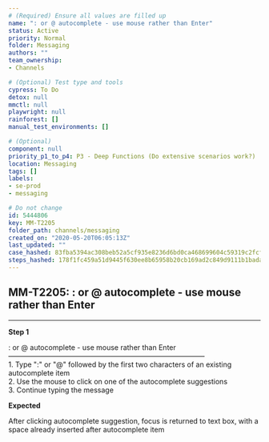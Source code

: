 ```yaml
---
# (Required) Ensure all values are filled up
name: ": or @ autocomplete - use mouse rather than Enter"
status: Active
priority: Normal
folder: Messaging
authors: ""
team_ownership: 
- Channels

# (Optional) Test type and tools
cypress: To Do
detox: null
mmctl: null
playwright: null
rainforest: []
manual_test_environments: []

# (Optional)
component: null
priority_p1_to_p4: P3 - Deep Functions (Do extensive scenarios work?)
location: Messaging
tags: []
labels: 
- se-prod
- messaging

# Do not change
id: 5444806
key: MM-T2205
folder_path: channels/messaging
created_on: "2020-05-20T06:05:13Z"
last_updated: ""
case_hashed: 83fba5394ac308beb52a5cf935e8236d6bd0ca468699604c59319c2fcfed3dc66e89656416eb076afddc37b4e7a591a1
steps_hashed: 178f1fc459a51d9445f630ee8b65958b20cb169ad2c849d9111b1badad10651c41bdc045a06a53247929334cf7327da7
---
```


## MM-T2205: : or @ autocomplete - use mouse rather than Enter

---

**Step 1**

: or @ autocomplete - use mouse rather than Enter\
————————————————————————————\
1\. Type ":" or "@" followed by the first two characters of an existing autocomplete item\
2\. Use the mouse to click on one of the autocomplete suggestions\
3\. Continue typing the message

**Expected**

After clicking autocomplete suggestion, focus is returned to text box, with a space already inserted after autocomplete item
